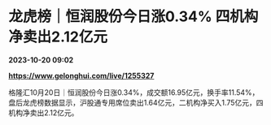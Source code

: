 # 龙虎榜｜恒润股份今日涨0.34% 四机构净卖出2.12亿元

**2023-10-20 09:02**

**https://www.gelonghui.com/live/1255327**

格隆汇10月20日｜恒润股份今日涨0.34%，成交额16.95亿元，换手率11.54%，盘后龙虎榜数据显示，沪股通专用席位卖出1.64亿元，二机构净买入1.75亿元，四机构净卖出2.12亿元。